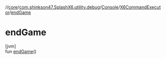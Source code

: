 //[core](../../../../index.md)/[com.shinkson47.SplashX6.utility.debug](../../index.md)/[Console](../index.md)/[X6CommandExecutor](index.md)/[endGame](end-game.md)

# endGame

[jvm]\
fun [endGame](end-game.md)()
